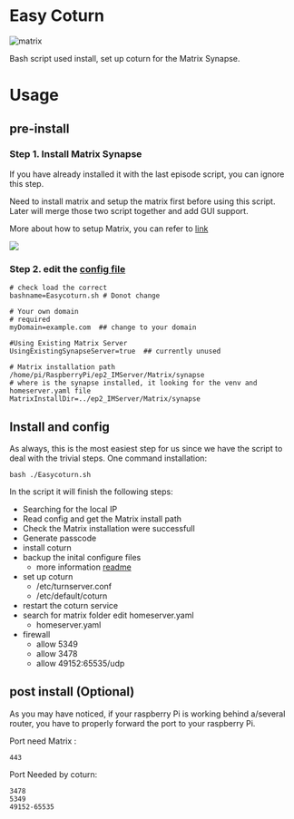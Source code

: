 # Easy Coturn
![matrix](https://matrix.org/)

Bash script used install, set up coturn for the Matrix Synapse.


# Usage 

## pre-install 

### Step 1. Install Matrix Synapse

 If you have already installed it with the last episode script, you can ignore this step.

Need to install matrix and setup the matrix first before using this script. Later will merge those two script together and add GUI support.

More about how to setup Matrix, you can refer to [link](../ep2_IMServer/readme.md)

[![](http://img.youtube.com/vi/_3i5tZ3SxSs/0.jpg)](https://www.youtube.com/watch?v=_3i5tZ3SxSs "")


### Step 2. edit the [config file](./config.cfg)


```
# check load the correct 
bashname=Easycoturn.sh # Donot change

# Your own domain
# required
myDomain=example.com  ## change to your domain 

#Using Existing Matrix Server 
UsingExistingSynapseServer=true  ## currently unused

# Matrix installation path /home/pi/RaspberryPi/ep2_IMServer/Matrix/synapse
# where is the synapse installed, it looking for the venv and homeserver.yaml file
MatrixInstallDir=../ep2_IMServer/Matrix/synapse    

```

## Install and config 

As always, this is the most easiest step for us since we have the script to deal with the trivial steps.  One command installation:

```
bash ./Easycoturn.sh
```

In the script it will finish the following steps:

* Searching for the local IP
* Read config and get the Matrix install path
* Check the Matrix installation were successfull
* Generate passcode 
* install coturn
* backup the inital configure files 
  * more information [readme](./backups/readme.md)
* set up coturn 
  * /etc/turnserver.conf
  * /etc/default/coturn
* restart the coturn service 
* search for matrix folder edit homeserver.yaml 
  * homeserver.yaml
* firewall 
  * allow 5349
  * allow 3478    
  * allow 49152:65535/udp

## post install (Optional)

As you may have noticed, if your raspberry Pi is working behind a/several router, you have to properly forward the port to your raspberry Pi.

Port need Matrix :

```
443
```

Port Needed by coturn:

```
3478
5349
49152-65535
```

